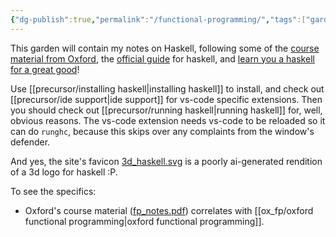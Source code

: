 ```yaml
---
{"dg-publish":true,"permalink":"/functional-programming/","tags":["gardenEntry"]}
---
```


This garden will contain my notes on Haskell, following some of the [course material from Oxford](https://www.cs.ox.ac.uk/teaching/courses/2023-2024/fp/), the [official guide](https://www.haskell.org/get-started/#set-up-a-haskell-development-environment) for haskell, and [learn you a haskell for a great good](https://learnyouahaskell.com/introduction)!

Use [[precursor/installing haskell\|installing haskell]] to install, and check out [[precursor/ide support\|ide support]] for vs-code specific extensions. Then you should check out [[precursor/running haskell\|running haskell]] for, well, obvious reasons. The vs-code extension needs vs-code to be reloaded so it can do `runghc`, because this skips over any complaints from the window's defender.

And yes, the site's favicon [3d_haskell.svg](https://github.com/agniv-the-marker/functional-programming/blob/main/3d_haskell.svg) is a poorly ai-generated rendition of a 3d logo for haskell :P.

To see the specifics:

- Oxford's course material ([fp_notes.pdf](https://github.com/agniv-the-marker/functional-programming/blob/main/ox_fp/fp_notes.pdf)) correlates with [[ox_fp/oxford functional programming\|oxford functional programming]].

